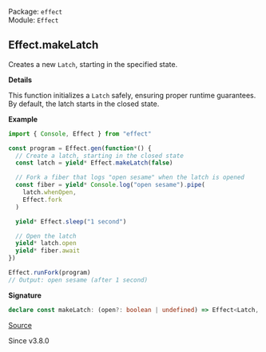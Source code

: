 Package: `effect`<br />
Module: `Effect`<br />

## Effect.makeLatch

Creates a new `Latch`, starting in the specified state.

**Details**

This function initializes a `Latch` safely, ensuring proper runtime
guarantees. By default, the latch starts in the closed state.

**Example**

```ts
import { Console, Effect } from "effect"

const program = Effect.gen(function*() {
  // Create a latch, starting in the closed state
  const latch = yield* Effect.makeLatch(false)

  // Fork a fiber that logs "open sesame" when the latch is opened
  const fiber = yield* Console.log("open sesame").pipe(
    latch.whenOpen,
    Effect.fork
  )

  yield* Effect.sleep("1 second")

  // Open the latch
  yield* latch.open
  yield* fiber.await
})

Effect.runFork(program)
// Output: open sesame (after 1 second)
```

**Signature**

```ts
declare const makeLatch: (open?: boolean | undefined) => Effect<Latch, never, never>
```

[Source](https://github.com/Effect-TS/effect/tree/main/packages/effect/src/Effect.ts#L11958)

Since v3.8.0